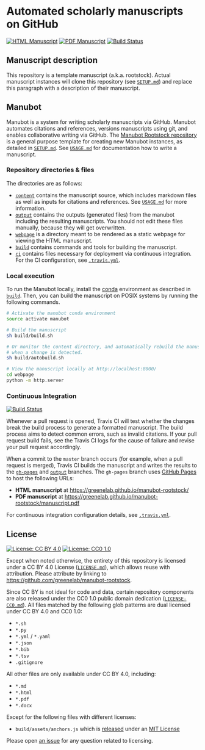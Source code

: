 # Automated scholarly manuscripts on GitHub

<!-- usage note: edit the H1 title above to personalize the manuscript -->

[![HTML Manuscript](https://img.shields.io/badge/manuscript-HTML-blue.svg)](https://greenelab.github.io/manubot-rootstock/)
[![PDF Manuscript](https://img.shields.io/badge/manuscript-PDF-blue.svg)](https://greenelab.github.io/manubot-rootstock/manuscript.pdf)
[![Build Status](https://travis-ci.org/greenelab/manubot-rootstock.svg?branch=master)](https://travis-ci.org/greenelab/manubot-rootstock)

## Manuscript description

<!-- usage note: edit this section. -->

This repository is a template manuscript (a.k.a. rootstock).
Actual manuscript instances will clone this repository (see [`SETUP.md`](SETUP.md)) and replace this paragraph with a description of their manuscript.

## Manubot

<!-- usage note: do not edit this section -->

Manubot is a system for writing scholarly manuscripts via GitHub.
Manubot automates citations and references, versions manuscripts using git, and enables collaborative writing via GitHub.
The [Manubot Rootstock repository](https://git.io/vQSvo) is a general purpose template for creating new Manubot instances, as detailed in [`SETUP.md`](SETUP.md).
See [`USAGE.md`](USAGE.md) for documentation how to write a manuscript.

### Repository directories & files

The directories are as follows:

+ [`content`](content) contains the manuscript source, which includes markdown files as well as inputs for citations and references.
  See [`USAGE.md`](USAGE.md) for more information.
+ [`output`](output) contains the outputs (generated files) from the manubot including the resulting manuscripts.
  You should not edit these files manually, because they will get overwritten.
+ [`webpage`](webpage) is a directory meant to be rendered as a static webpage for viewing the HTML manuscript.
+ [`build`](build) contains commands and tools for building the manuscript.
+ [`ci`](ci) contains files necessary for deployment via continuous integration.
  For the CI configuration, see [`.travis.yml`](.travis.yml).

### Local execution

To run the Manubot locally, install the [conda](https://conda.io) environment as described in [`build`](build).
Then, you can build the manuscript on POSIX systems by running the following commands.

```sh
# Activate the manubot conda environment
source activate manubot

# Build the manuscript
sh build/build.sh

# Or monitor the content directory, and automatically rebuild the manuscript
# when a change is detected.
sh build/autobuild.sh

# View the manuscript locally at http://localhost:8000/
cd webpage
python -m http.server
```

### Continuous Integration

[![Build Status](https://travis-ci.org/greenelab/manubot-rootstock.svg?branch=master)](https://travis-ci.org/greenelab/manubot-rootstock)

Whenever a pull request is opened, Travis CI will test whether the changes break the build process to generate a formatted manuscript.
The build process aims to detect common errors, such as invalid citations.
If your pull request build fails, see the Travis CI logs for the cause of failure and revise your pull request accordingly.

When a commit to the `master` branch occurs (for example, when a pull request is merged), Travis CI builds the manuscript and writes the results to the [`gh-pages`](https://github.com/greenelab/manubot-rootstock/tree/gh-pages) and [`output`](https://github.com/greenelab/manubot-rootstock/tree/output) branches.
The `gh-pages` branch uses [GitHub Pages](https://pages.github.com/) to host the following URLs:

+ **HTML manuscript** at https://greenelab.github.io/manubot-rootstock/
+ **PDF manuscript** at https://greenelab.github.io/manubot-rootstock/manuscript.pdf

For continuous integration configuration details, see [`.travis.yml`](.travis.yml).

## License

<!--
usage note: edit this section to change the license of your manuscript or source code changes to this repository.
We encourage users to openly license their manuscripts, which is the default as specified below.
-->

[![License: CC BY 4.0](https://img.shields.io/badge/License%20All-CC%20BY%204.0-lightgrey.svg)](http://creativecommons.org/licenses/by/4.0/)
[![License: CC0 1.0](https://img.shields.io/badge/License%20Parts-CC0%201.0-lightgrey.svg)](https://creativecommons.org/publicdomain/zero/1.0/)

Except when noted otherwise, the entirety of this repository is licensed under a CC BY 4.0 License ([`LICENSE.md`](LICENSE.md)), which allows reuse with attribution.
Please attribute by linking to https://github.com/greenelab/manubot-rootstock.

Since CC BY is not ideal for code and data, certain repository components are also released under the CC0 1.0 public domain dedication ([`LICENSE-CC0.md`](LICENSE-CC0.md)).
All files matched by the following glob patterns are dual licensed under CC BY 4.0 and CC0 1.0:

+ `*.sh`
+ `*.py`
+ `*.yml` / `*.yaml`
+ `*.json`
+ `*.bib`
+ `*.tsv`
+ `.gitignore`

All other files are only available under CC BY 4.0, including:

+ `*.md`
+ `*.html`
+ `*.pdf`
+ `*.docx`

Except for the following files with different licenses:

+ `build/assets/anchors.js` which is [released](https://www.bryanbraun.com/anchorjs/)
  under an [MIT License](https://opensource.org/licenses/MIT)

Please open [an issue](https://github.com/greenelab/manubot-rootstock/issues) for any question related to licensing.
